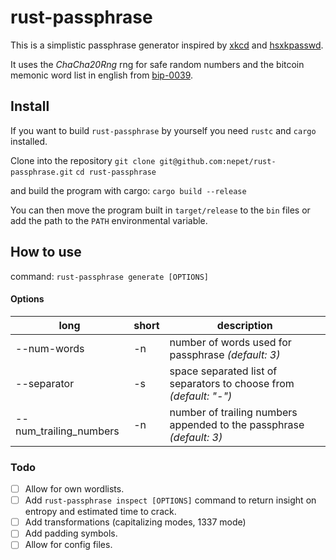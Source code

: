 # rust-passphrase

This is a simplistic passphrase generator inspired by [xkcd](https://xkcd.com/936/) and [hsxkpasswd](https://github.com/bbusschots/hsxkpasswd).

It uses the _ChaCha20Rng_ rng for safe random numbers and the bitcoin memonic word list in english from [bip-0039](https://github.com/bitcoin/bips/blob/master/bip-0039/bip-0039-wordlists.md).

## Install
If you want to build `rust-passphrase` by yourself you need `rustc` and `cargo` installed.

Clone into the repository
`git clone git@github.com:nepet/rust-passphrase.git`
`cd rust-passphrase`

and build the program with cargo:
`cargo build --release`

You can then move the program built in `target/release` to the `bin` files or add the path to the `PATH` environmental variable.

## How to use

command: `rust-passphrase generate [OPTIONS]`
#### Options
|long|short|description|
|-|-|-|
|--num-words|-n|number of words used for passphrase _(default: 3)_|
|--separator|-s|space separated list of separators to choose from _(default: "-")_|
|--num_trailing_numbers|-n|number of trailing numbers appended to the passphrase _(default: 3)_|


### Todo

- [ ] Allow for own wordlists.
- [ ] Add `rust-passphrase inspect [OPTIONS]` command to return insight on entropy and estimated time to crack.
- [ ] Add transformations (capitalizing modes, 1337 mode)
- [ ] Add padding symbols.
- [ ] Allow for config files.
